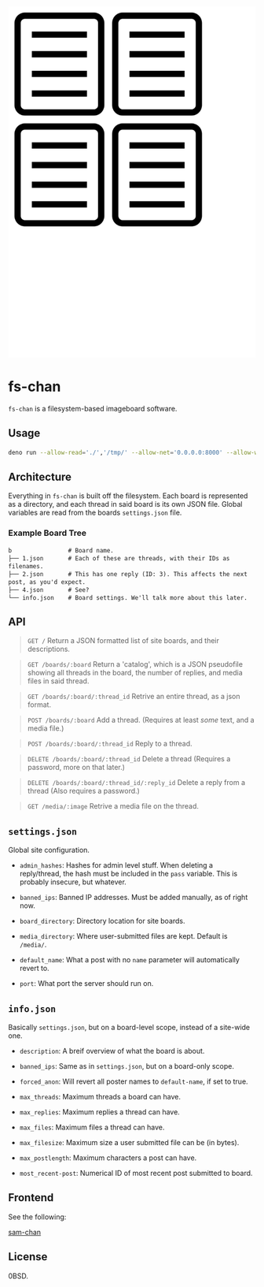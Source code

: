 <!--This probably has something in it that I removed/didn't impliment while actually programming the damn thing.-->

![](media/logo.png)

# fs-chan

`fs-chan` is a filesystem-based imageboard software.

## Usage

```sh
deno run --allow-read='./','/tmp/' --allow-net='0.0.0.0:8000' --allow-write'./','/tmp/' main.ts
```

## Architecture

Everything in `fs-chan` is built off the filesystem. Each board is represented
as a directory, and each thread in said board is its own JSON file. Global
variables are read from the boards `settings.json` file.

### Example Board Tree

```
b                # Board name.
├── 1.json       # Each of these are threads, with their IDs as filenames.
├── 2.json       # This has one reply (ID: 3). This affects the next post, as you'd expect. 
├── 4.json       # See?
└── info.json    # Board settings. We'll talk more about this later.
```

## API

> `GET /` Return a JSON formatted list of site boards, and their descriptions.

> `GET /boards/:board` Return a 'catalog', which is a JSON pseudofile showing
> all threads in the board, the number of replies, and media files in said
> thread.

> `GET /boards/:board/:thread_id` Retrive an entire thread, as a json format.

> `POST /boards/:board` Add a thread. (Requires at least _some_ text, and a
> media file.)

> `POST /boards/:board/:thread_id` Reply to a thread.

> `DELETE /boards/:board/:thread_id` Delete a thread (Requires a password, more
> on that later.)

> `DELETE /boards/:board/:thread_id/:reply_id` Delete a reply from a thread
> (Also requires a password.)

> `GET /media/:image` Retrive a media file on the thread.

## `settings.json`

Global site configuration.

- `admin_hashes`: Hashes for admin level stuff. When deleting a reply/thread,
  the hash must be included in the `pass` variable. This is probably insecure,
  but whatever.

- `banned_ips`: Banned IP addresses. Must be added manually, as of right now.

- `board_directory`: Directory location for site boards.

- `media_directory`: Where user-submitted files are kept. Default is `/media/`.

- `default_name`: What a post with no `name` parameter will automatically revert
  to.

- `port`: What port the server should run on.

## `info.json`

Basically `settings.json`, but on a board-level scope, instead of a site-wide
one.

- `description`: A breif overview of what the board is about.

- `banned_ips`: Same as in `settings.json`, but on a board-only scope.

- `forced_anon`: Will revert all poster names to `default-name`, if set to true.

- `max_threads`: Maximum threads a board can have.

- `max_replies`: Maximum replies a thread can have.

- `max_files`: Maximum files a thread can have.

- `max_filesize`: Maximum size a user submitted file can be (in bytes).

- `max_postlength`: Maximum characters a post can have.

- `most_recent-post`: Numerical ID of most recent post submitted to board.

## Frontend

See the following:

[sam-chan](https://github.com/bit-bandit/sam-chan)

## License

0BSD.
